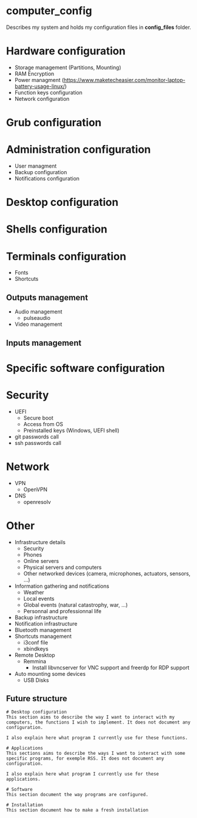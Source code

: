 # computer_config
Describes my system and holds my configuration files in **config_files** folder.


# Hardware configuration
  - Storage management (Partitions, Mounting)
  - RAM Encryption
  - Power managment (https://www.maketecheasier.com/monitor-laptop-battery-usage-linux/)
  - Function keys configuration
  - Network configuration

# Grub configuration

# Administration configuration
  - User managment
  - Backup configuration
  - Notifications configuration

# Desktop configuration


# Shells configuration
# Terminals configuration
  - Fonts
  - Shortcuts
  
## Outputs management
  - Audio management
    - pulseaudio
  - Video management
  
## Inputs management

# Specific software configuration

# Security
  - UEFI
    - Secure boot
    - Access from OS
    - Preinstalled keys (Windows, UEFI shell)
  - git passwords call
  - ssh passwords call

# Network
  - VPN
    - OpenVPN
  - DNS
    - openresolv

# Other
  - Infrastructure details
    - Security
    - Phones
    - Online servers
    - Physical servers and computers
    - Other networked devices (camera, microphones, actuators, sensors, ...)
  - Information gathering and notifications
    - Weather
    - Local events
    - Global events (natural catastrophy, war, ...)
    - Personnal and professionnal life
  - Backup infrastructure
  - Notification infrastructure
  - Bluetooth management
  - Shortcuts management
    - i3conf file
    - xbindkeys
  - Remote Desktop
    - Remmina
      - Install libvncserver for VNC support and freerdp for RDP support
  - Auto mounting some devices
    - USB Disks


## Future structure

```
# Desktop configuration
This section aims to describe the way I want to interact with my computers, the functions I wish to implement. It does not document any configuration.

I also explain here what program I currently use for these functions.

# Applications
This sections aims to describe the ways I want to interact with some specific programs, for exemple RSS. It does not document any configuration.

I also explain here what program I currently use for these applications.

# Software
This section document the way programs are configured.

# Installation
This section document how to make a fresh installation

```
